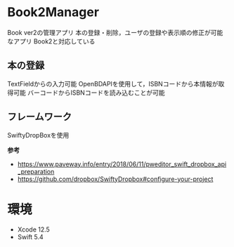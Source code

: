 # Book2Manager
Book ver2の管理アプリ
本の登録・削除，ユーザの登録や表示順の修正が可能なアプリ
Book2と対応している
## 本の登録
TextFieldからの入力可能
OpenBDAPIを使用して，ISBNコードから本情報が取得可能
バーコードからISBNコードを読み込むことが可能

## フレームワーク
SwiftyDropBoxを使用

**参考**
- https://www.paveway.info/entry/2018/06/11/pweditor_swift_dropbox_api_preparation
- https://github.com/dropbox/SwiftyDropbox#configure-your-project

# 環境
- Xcode 12.5
- Swift 5.4
